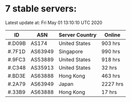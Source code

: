 # 7 stable servers:

Latest update at: Fri May 01 13:10:10 UTC 2020

| ID | ASN | Server Country | Online |
| -- | --- | -------------- | ------ |
| #.D09B | AS174 | United States | 903 hrs |
| #.7F1D | AS63949 | Singapore | 990 hrs |
| #.9FC3 | AS53889 | United States | 918 hrs |
| #.C348 | AS35913 | United States | 32 hrs |
| #.BD3E | AS63888 | Hong Kong | 463 hrs |
| #.2A79 | AS63949 | Japan | 2227 hrs |
| #.33B9 | AS63888 | Hong Kong | 17 hrs |

